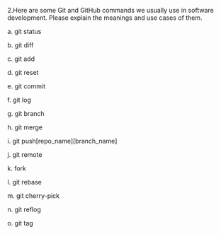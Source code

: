 2.Here are some Git and GitHub commands we usually use in software development.
Please explain the meanings and use cases of them.

a. git status

b. git diff

c. git add

d. git reset

e. git commit

f. git log

g. git branch

h. git merge

i. git push[repo_name][branch_name]

j. git remote

k. fork

l. git rebase

m. git cherry-pick

n. git reflog

o. git tag
